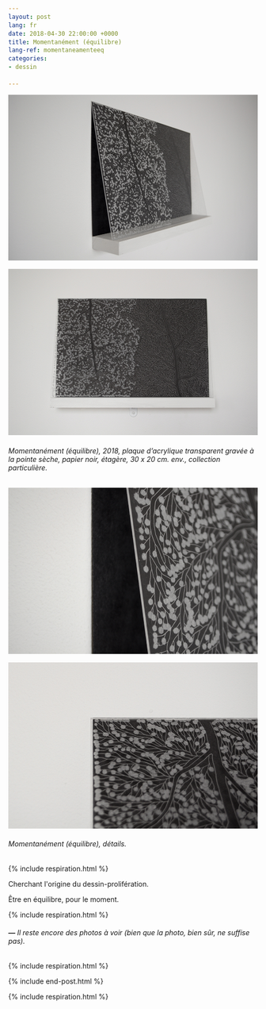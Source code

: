 ```yaml
---
layout: post
lang: fr
date: 2018-04-30 22:00:00 +0000
title: Momentanément (équilibre)
lang-ref: momentaneamenteeq
categories:
- dessin

---
```

![](/imgs/momentaneamente-equilibrio-01-up.jpg)

![](/imgs/momentaneamente-equilibrio-02-up.jpg)

###### _Momentanément (équilibre)_, 2018, plaque d’acrylique transparent gravée à la pointe sèche, papier noir, étagère, 30 x 20 cm. env., collection particulière.

![](/imgs/momentaneamente-equilibrio-03-up.jpg)

![](/imgs/momentaneamente-equilibrio-04-up.jpg)

###### _Momentanément (équilibre)_, détails.

{% include respiration.html %}

Cherchant l'origine du dessin-prolifération.

Être en équilibre, pour le moment.

{% include respiration.html %}

###### **_—_** _Il reste encore des photos à voir (bien que la photo, bien sûr, ne suffise pas)._

{% include respiration.html %}

{% include end-post.html %}

{% include respiration.html %}
